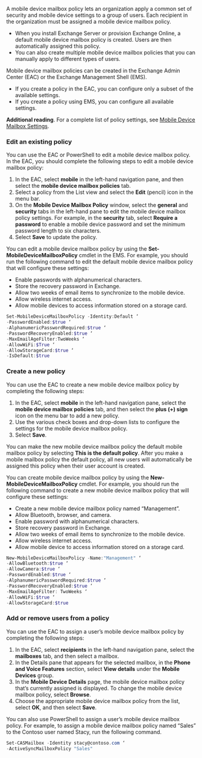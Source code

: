 A mobile device mailbox policy lets an organization apply a common set of security and mobile device settings to a group of users. Each recipient in the organization must be assigned a mobile device mailbox policy.

 -  When you install Exchange Server or provision Exchange Online, a default mobile device mailbox policy is created. Users are then automatically assigned this policy.
 -  You can also create multiple mobile device mailbox policies that you can manually apply to different types of users.

Mobile device mailbox policies can be created in the Exchange Admin Center (EAC) or the Exchange Management Shell (EMS).

 -  If you create a policy in the EAC, you can configure only a subset of the available settings.
 -  If you create a policy using EMS, you can configure all available settings.

**Additional reading**. For a complete list of policy settings, see [Mobile Device Mailbox Settings](/exchange/clients/exchange-activesync/mobile-device-mailbox-policies?azure-portal=true).

### Edit an existing policy

You can use the EAC or PowerShell to edit a mobile device mailbox policy. In the EAC, you should complete the following steps to edit a mobile device mailbox policy:

1.  In the EAC, select **mobile** in the left-hand navigation pane, and then select the **mobile device mailbox policies** tab.
2.  Select a policy from the List view and select the **Edit** (pencil) icon in the menu bar.
3.  On the **Mobile Device Mailbox Policy** window, select the **general** and **security** tabs in the left-hand pane to edit the mobile device mailbox policy settings. For example, in the **security** tab, select **Require a password** to enable a mobile device password and set the minimum password length to six characters.
4.  Select **Save** to update the policy.

You can edit a mobile device mailbox policy by using the **Set-MobileDeviceMailboxPolicy** cmdlet in the EMS. For example, you should run the following command to edit the default mobile device mailbox policy that will configure these settings:

 -  Enable passwords with alphanumerical characters.
 -  Store the recovery password in Exchange.
 -  Allow two weeks of email items to synchronize to the mobile device.
 -  Allow wireless internet access.
 -  Allow mobile devices to access information stored on a storage card.

```powershell
Set-MobileDeviceMailboxPolicy -Identity:Default ‘  
-PasswordEnabled:$true ‘  
-AlphanumericPasswordRequired:$true ‘  
-PasswordRecoveryEnabled:$true ‘  
-MaxEmailAgeFilter:TwoWeeks ‘  
-AllowWiFi:$True ‘  
-AllowStorageCard:$true ‘  
-IsDefault:$true

```

### Create a new policy

You can use the EAC to create a new mobile device mailbox policy by completing the following steps:

1.  In the EAC, select **mobile** in the left-hand navigation pane, select the **mobile device mailbox policies** tab, and then select the **plus (+) sign** icon on the menu bar to add a new policy.
2.  Use the various check boxes and drop-down lists to configure the settings for the mobile device mailbox policy.
3.  Select **Save**.

You can make the new mobile device mailbox policy the default mobile mailbox policy by selecting **This is the default policy**. After you make a mobile mailbox policy the default policy, all new users will automatically be assigned this policy when their user account is created.

You can create mobile device mailbox policy by using the **New-MobileDeviceMailboxPolicy** cmdlet. For example, you should run the following command to create a new mobile device mailbox policy that will configure these settings:

 -  Create a new mobile device mailbox policy named “Management”.
 -  Allow Bluetooth, browser, and camera.
 -  Enable password with alphanumerical characters.
 -  Store recovery password in Exchange.
 -  Allow two weeks of email items to synchronize to the mobile device.
 -  Allow wireless internet access.
 -  Allow mobile device to access information stored on a storage card.

```powershell
New-MobileDeviceMailboxPolicy -Name:"Management" ‘  
-AllowBluetooth:$true ‘  
-AllowCamera:$true ‘  
-PasswordEnabled:$true ‘  
-AlphanumericPasswordRequired:$true ‘  
-PasswordRecoveryEnabled:$true ‘  
-MaxEmailAgeFilter: TwoWeeks ‘  
-AllowWiFi:$true ‘  
-AllowStorageCard:$true

```

### Add or remove users from a policy

You can use the EAC to assign a user’s mobile device mailbox policy by completing the following steps:

1.  In the EAC, select **recipients** in the left-hand navigation pane, select the **mailboxes** tab, and then select a mailbox.
2.  In the Details pane that appears for the selected mailbox, in the **Phone and Voice Features** section, select **View details** under the **Mobile Devices** group.
3.  In the **Mobile Device Details** page, the mobile device mailbox policy that’s currently assigned is displayed. To change the mobile device mailbox policy, select **Browse**.
4.  Choose the appropriate mobile device mailbox policy from the list, select **OK**, and then select **Save**.

You can also use PowerShell to assign a user’s mobile device mailbox policy. For example, to assign a mobile device mailbox policy named “Sales” to the Contoso user named Stacy, run the following command.

```powershell
Set-CASMailbox -Identity stacy@contoso.com ‘  
-ActiveSyncMailboxPolicy "Sales"

```
